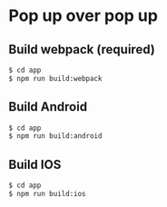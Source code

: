 # Pop up over pop up

## Build webpack (required)

```sh
$ cd app
$ npm run build:webpack
```

## Build Android

```sh
$ cd app
$ npm run build:android
```

## Build IOS

```sh
$ cd app
$ npm run build:ios
```



